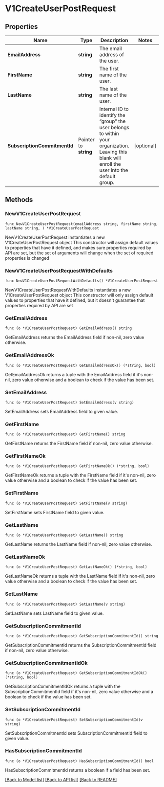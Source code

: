 # V1CreateUserPostRequest

## Properties

Name | Type | Description | Notes
------------ | ------------- | ------------- | -------------
**EmailAddress** | **string** | The email address of the user. | 
**FirstName** | **string** | The first name of the user. | 
**LastName** | **string** | The last name of the user. | 
**SubscriptionCommitmentId** | Pointer to **string** | Internal ID to identify the “group” the user belongs to within your organization. Leaving this blank will enroll the user into the default group. | [optional] 

## Methods

### NewV1CreateUserPostRequest

`func NewV1CreateUserPostRequest(emailAddress string, firstName string, lastName string, ) *V1CreateUserPostRequest`

NewV1CreateUserPostRequest instantiates a new V1CreateUserPostRequest object
This constructor will assign default values to properties that have it defined,
and makes sure properties required by API are set, but the set of arguments
will change when the set of required properties is changed

### NewV1CreateUserPostRequestWithDefaults

`func NewV1CreateUserPostRequestWithDefaults() *V1CreateUserPostRequest`

NewV1CreateUserPostRequestWithDefaults instantiates a new V1CreateUserPostRequest object
This constructor will only assign default values to properties that have it defined,
but it doesn't guarantee that properties required by API are set

### GetEmailAddress

`func (o *V1CreateUserPostRequest) GetEmailAddress() string`

GetEmailAddress returns the EmailAddress field if non-nil, zero value otherwise.

### GetEmailAddressOk

`func (o *V1CreateUserPostRequest) GetEmailAddressOk() (*string, bool)`

GetEmailAddressOk returns a tuple with the EmailAddress field if it's non-nil, zero value otherwise
and a boolean to check if the value has been set.

### SetEmailAddress

`func (o *V1CreateUserPostRequest) SetEmailAddress(v string)`

SetEmailAddress sets EmailAddress field to given value.


### GetFirstName

`func (o *V1CreateUserPostRequest) GetFirstName() string`

GetFirstName returns the FirstName field if non-nil, zero value otherwise.

### GetFirstNameOk

`func (o *V1CreateUserPostRequest) GetFirstNameOk() (*string, bool)`

GetFirstNameOk returns a tuple with the FirstName field if it's non-nil, zero value otherwise
and a boolean to check if the value has been set.

### SetFirstName

`func (o *V1CreateUserPostRequest) SetFirstName(v string)`

SetFirstName sets FirstName field to given value.


### GetLastName

`func (o *V1CreateUserPostRequest) GetLastName() string`

GetLastName returns the LastName field if non-nil, zero value otherwise.

### GetLastNameOk

`func (o *V1CreateUserPostRequest) GetLastNameOk() (*string, bool)`

GetLastNameOk returns a tuple with the LastName field if it's non-nil, zero value otherwise
and a boolean to check if the value has been set.

### SetLastName

`func (o *V1CreateUserPostRequest) SetLastName(v string)`

SetLastName sets LastName field to given value.


### GetSubscriptionCommitmentId

`func (o *V1CreateUserPostRequest) GetSubscriptionCommitmentId() string`

GetSubscriptionCommitmentId returns the SubscriptionCommitmentId field if non-nil, zero value otherwise.

### GetSubscriptionCommitmentIdOk

`func (o *V1CreateUserPostRequest) GetSubscriptionCommitmentIdOk() (*string, bool)`

GetSubscriptionCommitmentIdOk returns a tuple with the SubscriptionCommitmentId field if it's non-nil, zero value otherwise
and a boolean to check if the value has been set.

### SetSubscriptionCommitmentId

`func (o *V1CreateUserPostRequest) SetSubscriptionCommitmentId(v string)`

SetSubscriptionCommitmentId sets SubscriptionCommitmentId field to given value.

### HasSubscriptionCommitmentId

`func (o *V1CreateUserPostRequest) HasSubscriptionCommitmentId() bool`

HasSubscriptionCommitmentId returns a boolean if a field has been set.


[[Back to Model list]](../README.md#documentation-for-models) [[Back to API list]](../README.md#documentation-for-api-endpoints) [[Back to README]](../README.md)


